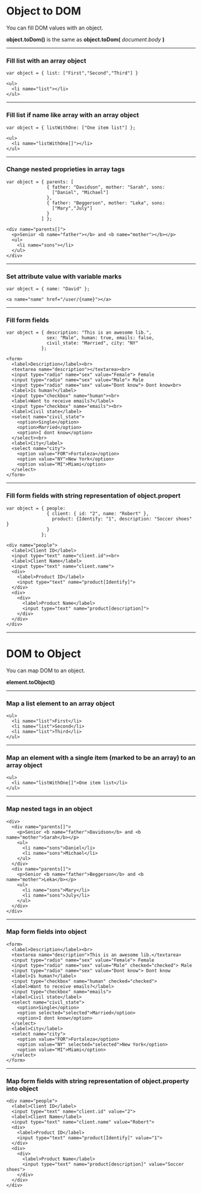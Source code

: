 # Object to DOM
You can fill DOM values with an object.

**object.toDom()** is the same as **object.toDom(** *document.body* **)**

----------

### Fill list with an array object
    var object = { list: ["First","Second","Third"] }
<!-- -->
    <ul>
      <li name="list"></li>
    </ul>

----------

### Fill list if name like array with an array object
    var object = { listWithOne: ["One item list"] };
<!-- -->
    <ul>
      <li name="listWithOne[]"></li>
    </ul>

----------

### Change nested proprieties in array tags
    var object = { parents: [
                   { father: "Davidson", mother: "Sarah", sons: 
                     ["Daniel", "Michael"]
                   },
                   { father: "Beggerson", mother: "Leka", sons:
                     ["Mary","July"]
                   }
                 ] };
<!-- -->
    <div name="parents[]">
      <p>Senior <b name="father"></b> and <b name="mother"></b></p>
      <ul>
        <li name="sons"></li>
      </ul>
    </div>

----------

### Set attribute value with variable marks
    var object = { name: "David" };
<!-- -->
    <a name="name" href="/user/{name}"></a>

----------

### Fill form fields
    var object = { description: "This is an awesome lib.",
                   sex: "Male", human: true, emails: false,
                   civil_state: "Married", city: "NY"
                 };
<!-- -->
    <form>
      <label>Description</label><br>
      <textarea name="description"></textarea><br>
      <input type="radio" name="sex" value="Female"> Female
      <input type="radio" name="sex" value="Male"> Male
      <input type="radio" name="sex" value="Dont know"> Dont know<br>
      <label>Is human?</label>
      <input type="checkbox" name="human"><br>
      <label>Want to receive emails?</label>
      <input type="checkbox" name="emails"><br>
      <label>Civil state</label>
      <select name="civil_state">
        <option>Single</option>
        <option>Married</option>
        <option>I dont know</option>
      </select><br>
      <label>City</label>
      <select name="city">
        <option value="FOR">Fortaleza</option>
        <option value="NY">New York</option>
        <option value="MI">Miami</option>
      </select>
    </form>

----------

### Fill form fields with string representation of object.propert
    var object = { people: 
                   { client: { id: "2", name: "Robert" },
                     product: {Identify: "1", description: "Soccer shoes" }
                   }
                 };
<!-- -->
    <div name="people">
      <label>Client ID</label>
      <input type="text" name="client.id"><br>
      <label>Client Name</label>
      <input type="text" name="client.name">
      <div>
        <label>Product ID</label>
        <input type="text" name="product[Identify]">
      </div>
      <div>
        <div>
          <label>Product Name</label>
          <input type="text" name="product[description]">
        </div>
      </div>
    </div>

----------

# DOM to Object
You can map DOM to an object.

**element.toObject()**

----------

### Map a list element to an array object
    <ul>
      <li name="list">First</li>
      <li name="list">Second</li>
      <li name="list">Third</li>
    </ul>

----------

### Map an element with a single item (marked to be an array) to an array object
    <ul>
      <li name="listWithOne[]">One item list</li>
    </ul>

----------

### Map nested tags in an object
    <div>
      <div name="parents[]">
        <p>Senior <b name="father">Davidson</b> and <b name="mother">Sarah</b></p>
        <ul>
          <li name="sons">Daniel</li>
          <li name="sons">Michael</li>
        </ul>
      </div>
      <div name="parents[]">
        <p>Senior <b name="father">Beggerson</b> and <b name="mother">Leka</b></p>
        <ul>
          <li name="sons">Mary</li>
          <li name="sons">July</li>
        </ul>
      </div>
    </div>

----------

### Map form fields into object
    <form>
      <label>Description</label><br>
      <textarea name="description">This is an awesome lib.</textarea>
      <input type="radio" name="sex" value="Female"> Female
      <input type="radio" name="sex" value="Male" checked="checked"> Male
      <input type="radio" name="sex" value="Dont know"> Dont know
      <label>Is human?</label>
      <input type="checkbox" name="human" checked="checked">
      <label>Want to receive emails?</label>
      <input type="checkbox" name="emails">
      <label>Civil state</label>
      <select name="civil_state">
        <option>Single</option>
        <option selected="selected">Married</option>
        <option>I dont know</option>
      </select>
      <label>City</label>
      <select name="city">
        <option value="FOR">Fortaleza</option>
        <option value="NY" selected="selected">New York</option>
        <option value="MI">Miami</option>
      </select>
    </form>

----------

### Map form fields with string representation of object.property into object
    <div name="people">
      <label>Client ID</label>
      <input type="text" name="client.id" value="2">
      <label>Client Name</label>
      <input type="text" name="client.name" value="Robert">
      <div>
        <label>Product ID</label>
        <input type="text" name="product[Identify]" value="1">
      </div>
      <div>
        <div>
          <label>Product Name</label>
          <input type="text" name="product[description]" value="Soccer shoes">
        </div>
      </div>
    </div>
